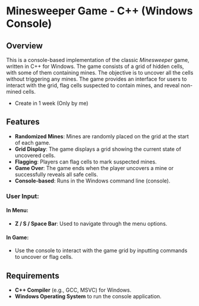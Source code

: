 # Minesweeper Game - C++ (Windows Console)

## Overview

This is a console-based implementation of the classic *Minesweeper* game, written in C++ for Windows. The game consists of a grid of hidden cells, with some of them containing mines. The objective is to uncover all the cells without triggering any mines. The game provides an interface for users to interact with the grid, flag cells suspected to contain mines, and reveal non-mined cells.
- Create in 1 week (Only by me)

## Features

- **Randomized Mines**: Mines are randomly placed on the grid at the start of each game.
- **Grid Display**: The game displays a grid showing the current state of uncovered cells.
- **Flagging**: Players can flag cells to mark suspected mines.
- **Game Over**: The game ends when the player uncovers a mine or successfully reveals all safe cells.
- **Console-based**: Runs in the Windows command line (console).
  
### User Input: 
#### In Menu:
- **Z / S / Space Bar**: Used to navigate through the menu options.

#### In Game:
- Use the console to interact with the game grid by inputting commands to uncover or flag cells.

## Requirements

- **C++ Compiler** (e.g., GCC, MSVC) for Windows.
- **Windows Operating System** to run the console application.
